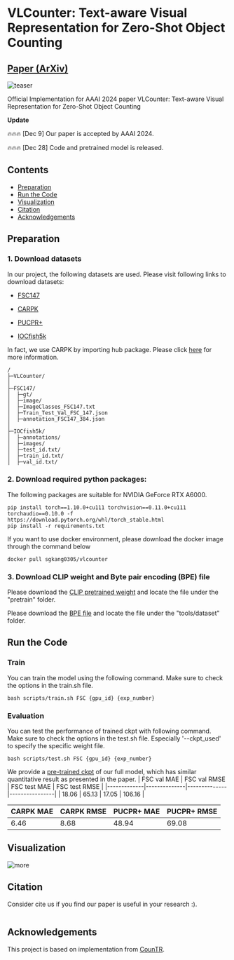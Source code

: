 # VLCounter: Text-aware Visual Representation for Zero-Shot Object Counting
## [Paper (ArXiv)]()


![teaser](asset/main.png)

Official Implementation for AAAI 2024 paper VLCounter: Text-aware Visual Representation for Zero-Shot Object Counting


**Update**

🔥🔥🔥 [Dec 9] Our paper is accepted by AAAI 2024.

🔥🔥🔥 [Dec 28] Code and pretrained model is released.

## Contents
* [Preparation](#preparation)
* [Run the Code](#run-the-code)
* [Visualization](#visualization)
* [Citation](#citation)
* [Acknowledgements](#acknowledgements)


## Preparation
### 1. Download datasets
In our project, the following datasets are used.
Please visit following links to download datasets:

* [FSC147](https://github.com/cvlab-stonybrook/LearningToCountEverything)

* [CARPK](https://lafi.github.io/LPN/)

* [PUCPR+](https://lafi.github.io/LPN/)

* [IOCfish5k](https://github.com/GuoleiSun/Indiscernible-Object-Counting)
  
In fact, we use CARPK by importing hub package. Please click [here](https://datasets.activeloop.ai/docs/ml/datasets/carpk-dataset/) for more information.
```
/
├─VLCounter/
│
├─FSC147/    
│  ├─gt/
│  ├─image/
│  ├─ImageClasses_FSC147.txt
│  ├─Train_Test_Val_FSC_147.json
│  ├─annotation_FSC147_384.json
│  
├─IOCfish5k/
│  ├─annotations/
│  ├─images/
│  ├─test_id.txt/
│  ├─train_id.txt/
│  ├─val_id.txt/
```


### 2. Download required python packages:

The following packages are suitable for NVIDIA GeForce RTX A6000.

```
pip install torch==1.10.0+cu111 torchvision==0.11.0+cu111 torchaudio==0.10.0 -f https://download.pytorch.org/whl/torch_stable.html
pip install -r requirements.txt
```

If you want to use docker environment, please download the docker image through the command below
```
docker pull sgkang0305/vlcounter
```

### 3. Download CLIP weight and Byte pair encoding (BPE) file

Please download the [CLIP pretrained weight](https://openaipublic.azureedge.net/clip/models/5806e77cd80f8b59890b7e101eabd078d9fb84e6937f9e85e4ecb61988df416f/ViT-B-16.pt) and locate the file under the "pretrain" folder.

Please download the [BPE file](https://github.com/openai/CLIP/blob/main/clip/bpe_simple_vocab_16e6.txt.gz) and locate the file under the "tools/dataset" folder.


## Run the Code

### Train
You can train the model using the following command. Make sure to check the options in the train.sh file.
```
bash scripts/train.sh FSC {gpu_id} {exp_number}
```     


### Evaluation
You can test the performance of trained ckpt with following command. Make sure to check the options in the test.sh file. Especially '--ckpt_used' to specify the specific weight file.
```
bash scripts/test.sh FSC {gpu_id} {exp_number}
```

We provide a [pre-trained ckpt](https://drive.google.com/file/d/1-2lqtsOm9XW4MXhLzrB5Jf9RkXOpDlaQ/view?usp=sharing) of our full model, which has similar quantitative result as presented in the paper. 
| FSC val MAE | FSC val RMSE | FSC test MAE |  FSC test RMSE | 
|-------------|--------------|--------------|----------------|
| 18.06       | 65.13        | 17.05        | 106.16         |

| CARPK MAE | CARPK RMSE | PUCPR+ MAE | PUCPR+ RMSE |
|-----------|------------|------------|-------------|
|  6.46     | 8.68       | 48.94      | 69.08       |


## Visualization
![more](asset/qualitative_vf.png)

## Citation
Consider cite us if you find our paper is useful in your research :).
```

```

## Acknowledgements

This project is based on implementation from [CounTR](https://github.com/Verg-Avesta/CounTR).